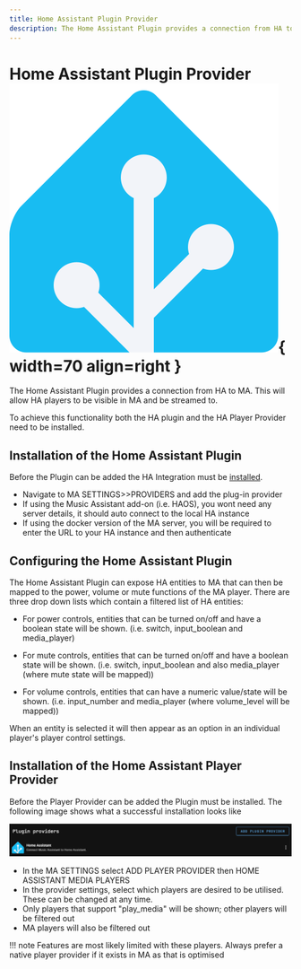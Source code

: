 ```yaml
---
title: Home Assistant Plugin Provider
description: The Home Assistant Plugin provides a connection from HA to MA
---
```

# Home Assistant Plugin Provider ![Preview image](assets/icons/ha-logo.png){ width=70 align=right }

The Home Assistant Plugin provides a connection from HA to MA. This will allow HA players to be visible in MA and be streamed to.

To achieve this functionality both the HA plugin and the HA Player Provider need to be installed.

## Installation of the Home Assistant Plugin

Before the Plugin can be added the HA Integration must be [installed](integration/installation.md). 

- Navigate to MA SETTINGS>>PROVIDERS and add the plug-in provider
- If using the Music Assistant add-on (i.e. HAOS), you wont need any server details, it should auto connect to the local HA instance
- If using the docker version of the MA server, you will be required to enter the URL to your HA instance and then authenticate

## Configuring the Home Assistant Plugin

The Home Assistant Plugin can expose HA entities to MA that can then be mapped to the power, volume or mute functions of the MA player. There are three drop down lists which contain a filtered list of HA entities:

- For power controls, entities that can be turned on/off and have a boolean state will be shown. (i.e. switch, input_boolean and media_player)

- For mute controls, entities that can be turned on/off and have a boolean state will be shown. (i.e. switch, input_boolean and also media_player (where mute state will be mapped))

- For volume controls, entities that can have a numeric value/state will be shown. (i.e. input_number and media_player (where volume_level will be mapped))

When an entity is selected it will then appear as an option in an individual player's player control settings.
  
## Installation of the Home Assistant Player Provider

Before the Player Provider can be added the Plugin must be installed. The following image shows what a successful installation looks like

![screenshot](assets/screenshots/plugin-provider.png)

- In the MA SETTINGS select ADD PLAYER PROVIDER then HOME ASSISTANT MEDIA PLAYERS
- In the provider settings, select which players are desired to be utilised. These can be changed at any time.
- Only players that support "play_media" will be shown; other players will be filtered out
- MA players will also be filtered out

!!! note
    Features are most likely limited with these players. Always prefer a native player provider if it exists in MA as that is optimised
